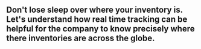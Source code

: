 ## Don't lose sleep over where your inventory is. Let's understand how real time tracking can be helpful for the company to know precisely where there inventories are across the globe.
